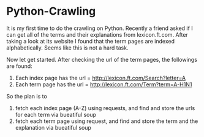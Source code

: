 # Python-Crawling

It is my first time to do the crawling on Python. Recently a friend asked if I can get all of the terms and their explanations from lexicon.ft.com. After taking a look at its website I found that the term pages are indexed alphabetically. Seems like this is not a hard task.

Now let get started. 
After checking the url of the term pages, the followings are found:
1. Each index page has the url = http://lexicon.ft.com/Search?letter=A
2. Each term page has the url = http://lexicon.ft.com/Term?term=A-H1N1

So the plan is to 
1. fetch each index page (A-Z) using requests, and find and store the urls for each term via bueatiful soup
2. fetch each term page using request, and find and store the term and the explanation via bueatiful soup


